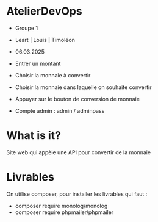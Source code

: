 # AtelierDevOps
- Groupe 1
- Leart | Louis | Timoléon
- 06.03.2025

- Entrer un montant

- Choisir la monnaie à convertir

- Choisir la monnaie dans laquelle on souhaite convertir

- Appuyer sur le bouton de conversion de monnaie

- Compte admin : admin / adminpass

# What is it?
Site web qui appèle une API pour convertir de la monnaie

# Livrables 

On utilise composer, pour installer les livrables qui faut  : 
- composer require monolog/monolog
- composer require phpmailer/phpmailer